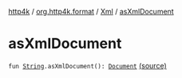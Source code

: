 [http4k](../../index.md) / [org.http4k.format](../index.md) / [Xml](index.md) / [asXmlDocument](./as-xml-document.md)

# asXmlDocument

`fun `[`String`](https://kotlinlang.org/api/latest/jvm/stdlib/kotlin/-string/index.html)`.asXmlDocument(): `[`Document`](https://kotlinlang.org/api/latest/jvm/stdlib/org.w3c.dom/-document/index.html) [(source)](https://github.com/http4k/http4k/blob/master/http4k-format-xml/src/main/kotlin/org/http4k/format/Xml.kt#L32)